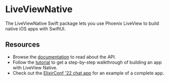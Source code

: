 # LiveViewNative

The LiveViewNative Swift package lets you use Phoenix LiveView to build native iOS apps with SwiftUI.

## Resources

- Browse the [documentation](https://liveviewnative.github.io/liveview-client-swiftui/documentation/liveviewnative/) to read about the API.
- Follow the [tutorial](https://liveviewnative.github.io/liveview-client-swiftui/tutorials/yourfirstapp) to get a step-by-step walkthrough of building an app with LiveView Native.
- Check out the [ElixirConf '22 chat app](https://github.com/liveviewnative/elixirconf_chat) for an example of a complete app.
